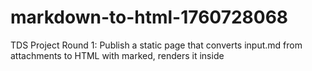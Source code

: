 # markdown-to-html-1760728068
TDS Project Round 1: Publish a static page that converts input.md from attachments to HTML with marked, renders it inside
